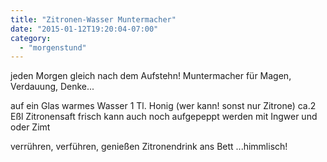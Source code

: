 ```yaml
---
title: "Zitronen-Wasser Muntermacher"
date: "2015-01-12T19:20:04-07:00"
category:
  - "morgenstund"
---
```


jeden Morgen gleich nach dem Aufstehn!
Muntermacher für Magen, Verdauung, Denke...

auf ein Glas warmes Wasser
1 Tl. Honig (wer kann! sonst nur Zitrone)
ca.2 Eßl Zitronensaft frisch
kann auch noch aufgepeppt werden mit Ingwer und oder Zimt

verrühren, verführen, genießen
Zitronendrink ans Bett ...himmlisch!
